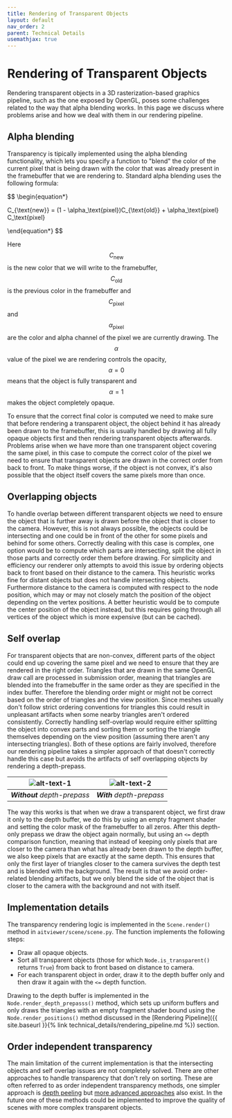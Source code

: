 ```yaml
---
title: Rendering of Transparent Objects
layout: default
nav_order: 2
parent: Technical Details
usemathjax: true
---
```


# Rendering of Transparent Objects
Rendering transparent objects in a 3D rasterization-based graphics pipeline, such as the one exposed by OpenGL, poses some challenges related to the way that alpha blending works. In this page we discuss where problems arise and how we deal with them in our rendering pipeline.


## Alpha blending
Transparency is tipically implemented using the alpha blending functionality, which lets you specify a function to "blend" the color of the current pixel that is being drawn with the color that was already present in the framebuffer that we are rendering to. Standard alpha blending uses the following formula:

$$
\begin{equation*}

C_{\text{new}} = (1 - \alpha_\text{pixel})C_{\text{old}} + \alpha_\text{pixel} C_\text{pixel}

\end{equation*}
$$

Here $$C_{\text{new}}$$ is the new color that we will write to the framebuffer, $$C_{\text{old}}$$ is the previous color in the framebuffer and $$C_\text{pixel}$$ and $$\alpha_\text{pixel}$$ are the color and alpha channel of the pixel we are currently drawing.
The $$\alpha$$ value of the pixel we are rendering controls the opacity, $$\alpha = 0$$ means that the object is fully transparent and $$\alpha=1$$ makes the object completely opaque.

To ensure that the correct final color is computed we need to make sure that before rendering a transparent object, the object behind it has already been drawn to the framebuffer, this is usually handled by drawing all fully opaque objects first and then rendering transparent objects afterwards. Problems arise when we have more than one transparent object covering the same pixel, in this case to compute the correct color of the pixel we need to ensure that transparent objects are drawn in the correct order from back to front. To make things worse, if the object is not convex, it's also possible that the object itself covers the same pixels more than once.

## Overlapping objects
To handle overlap between different transparent objects we need to ensure the object that is further away is drawn before the object that is closer to the camera. However, this is not always possible, the objects could be intersecting and one could be in front of the other for some pixels and behind for some others. Correctly dealing with this case is complex, one option would be to compute which parts are intersecting, split the object in those parts and correctly order them before drawing. For simplicity and efficiency our renderer only attempts to avoid this issue by ordering objects back to front based on their distance to the camera. This heuristic works fine for distant objects but does not handle intersecting objects. Furthermore distance to the camera is computed with respect to the node position, which may or may not closely match the position of the object depending on the vertex positions. A better heuristic would be to compute the center position of the object instead, but this requires going through all vertices of the object which is more expensive (but can be cached).

## Self overlap
For transparent objects that are non-convex, different parts of the object could end up covering the same pixel and we need to ensure that they are rendered in the right order. Triangles that are drawn in the same OpenGL draw call are processed in submission order, meaning that triangles are blended into the framebuffer in the same order as they are specified in the index buffer. Therefore the blending order might or might not be correct based on the order of triangles and the view position. Since meshes usually don't follow strict ordering conventions for triangles this could result in unpleasant artifacts when some nearby triangles aren't ordered consistently.
Correctly handling self-overlap would require either splitting the object into convex parts and sorting them or sorting the triangle themselves depending on the view position (assuming there aren't any intersecting triangles).
Both of these options are fairly involved, therefore our rendering pipeline takes a simpler approach of that doesn't correctly handle this case but avoids the artifacts of self overlapping objects by rendering a depth-prepass.

| ![alt-text-1](/aitviewer/assets/images/depth_prepass_without.png) | ![alt-text-2](/aitviewer/assets/images/depth_prepass_with.png) |
|:--:| :--:|
| _**Without** depth-prepass_ | _**With** depth-prepass_ |


The way this works is that when we draw a transparent object, we first draw it only to the depth buffer, we do this by using an empty fragment shader and setting the color mask of the framebuffer to all zeros. After this depth-only prepass we draw the object again normally, but using an `<=` depth comparison function, meaning that instead of keeping only pixels that are closer to the camera than what has already been drawn to the depth buffer, we also keep pixels that are exactly at the same depth. This ensures that only the first layer of triangles closer to the camera survives the depth test and is blended with the background. The result is that we avoid order-related blending artifacts, but we only blend the side of the object that is closer to the camera with the background and not with itself.

## Implementation details
The transparency rendering logic is implemented in the `Scene.render()` method in `aitviewer/scene/scene.py`. The function implements the following steps:
- Draw all opaque objects.
- Sort all transparent objects (those for which `Node.is_transparent()` returns `True`) from back to front based on distance to camera.
- For each transparent object in order, draw it to the depth buffer only and then draw it again with the `<=` depth function.

Drawing to the depth buffer is implemented in the `Node.render_depth_prepasss()` method, which sets up uniform buffers and only draws the triangles with an empty fragment shader bound using the `Node.render_positions()` method discussed in the [Rendering Pipeline]({{ site.baseurl }}{% link technical_details/rendering_pipeline.md %}) section.

## Order independent transparency
The main limitation of the current implementation is that the intersecting objects and self overlap issues are not completely solved. There are other approaches to handle transparency that don't rely on sorting. These are often referred to as order independent transparency methods, one simpler approach is [depth peeling](https://developer.download.nvidia.com/assets/gamedev/docs/OrderIndependentTransparency.pdf) but [more advanced approaches](https://interplayoflight.wordpress.com/2022/06/25/order-independent-transparency-part-1/) also exist. In the future one of these methods could be implemented to improve the quality of scenes with more complex transparent objects.


